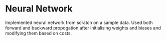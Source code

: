 # Neural Network #

Implemented neural network from scratch on a sample data. Used both forward and backward propogation after initialising weights and biases and modifying them based on costs.
